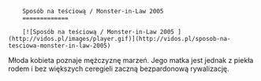 
        Sposób na teściową / Monster-in-Law 2005 
        =============
        
        [![Sposób na teściową / Monster-in-Law 2005 ](http://vidos.pl/images/player.gif)](http://vidos.pl/sposob-na-tesciowa-monster-in-law-2005)
        
        
 Młoda kobieta poznaje mężczyznę marzeń. Jego matka jest jednak z piekła rodem i bez większych ceregieli zaczną bezpardonową rywalizację.
    